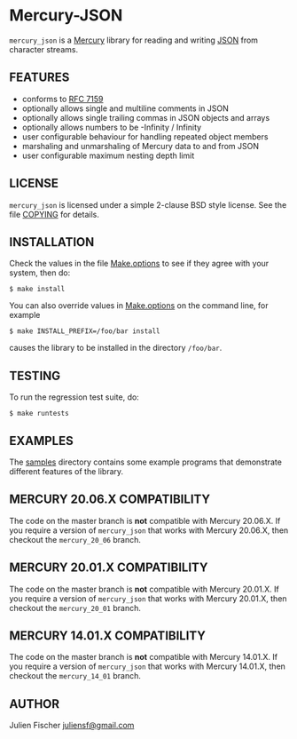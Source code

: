# Mercury-JSON

`mercury_json` is a [Mercury](http://www.mercurylang.org) library for reading
and writing [JSON](http://www.json.org) from character streams.

## FEATURES

* conforms to [RFC 7159](http://www.rfc-editor.org/rfc/rfc7159.txt)
* optionally allows single and multiline comments in JSON
* optionally allows single trailing commas in JSON objects and arrays
* optionally allows numbers to be -Infinity / Infinity
* user configurable behaviour for handling repeated object members
* marshaling and unmarshaling of Mercury data to and from JSON
* user configurable maximum nesting depth limit

## LICENSE

`mercury_json` is licensed under a simple 2-clause BSD style license.  See the
file [COPYING](COPYING) for details.

## INSTALLATION

Check the values in the file [Make.options](Make.options) to see if they agree
with your system, then do:

    $ make install

You can also override values in [Make.options](Make.options) on the command
line, for example

    $ make INSTALL_PREFIX=/foo/bar install

causes the library to be installed in the directory `/foo/bar`.

## TESTING

To run the regression test suite, do:

    $ make runtests

## EXAMPLES

The [samples](samples) directory contains some example programs that
demonstrate different features of the library.

## MERCURY 20.06.X COMPATIBILITY

The code on the master branch is **not** compatible with Mercury 20.06.X.
If you require a version of `mercury_json` that works with Mercury 20.06.X,
then checkout the `mercury_20_06` branch.

## MERCURY 20.01.X COMPATIBILITY

The code on the master branch is **not** compatible with Mercury 20.01.X.
If you require a version of `mercury_json` that works with Mercury 20.01.X,
then checkout the `mercury_20_01` branch.

## MERCURY 14.01.X COMPATIBILITY

The code on the master branch is **not** compatible with Mercury 14.01.X.
If you require a version of `mercury_json` that works with Mercury 14.01.X,
then checkout the `mercury_14_01` branch.

## AUTHOR

Julien Fischer <juliensf@gmail.com>
